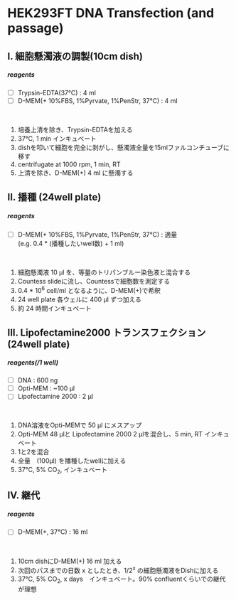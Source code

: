 # HEK293FT DNA Transfection (and passage)

## I. 細胞懸濁液の調製(10cm dish)
  ##### reagents
  - [ ] Trypsin-EDTA(37°C) : 4 ml
  - [ ] D-MEM(+ 10%FBS, 1%Pyrvate, 1%PenStr, 37°C) : 4 ml
  <br>

  1. 培養上清を除き、Trypsin-EDTAを加える
  2. 37°C, 1 min インキュベート
  3. dishを叩いて細胞を完全に剥がし、懸濁液全量を15mlファルコンチューブに移す
  4. centrifugate at 1000 rpm, 1 min, RT
  5. 上清を除き、D-MEM(+) 4 ml に懸濁する

## II. 播種 (24well plate)
  ##### reagents
   - [ ] D-MEM(+ 10%FBS, 1%Pyrvate, 1%PenStr, 37°C) : 適量 
  <br>  (e.g. 0.4 * (播種したいwell数) + 1 ml)
  <br>

  1. 細胞懸濁液 10 µl を、等量のトリパンブルー染色液と混合する
  2. Countess slideに流し、Countessで細胞数を測定する
  3. 0.4 * 10<sup>6</sup> cell/ml となるように、D-MEM(+)で希釈
  4. 24 well plate 各ウェルに 400 µl ずつ加える
  5. 約 24 時間インキュベート

## III. Lipofectamine2000 トランスフェクション (24well plate)
  ##### reagents(/1 well)
  - [ ] DNA : 600 ng
  - [ ] Opti-MEM : ~100 µl 
  - [ ] Lipofectamine 2000 : 2 µl
  <br>

  1. DNA溶液をOpti-MEMで 50 µl にメスアップ
  2. Opti-MEM 48 µlと Lipofectamine 2000 2 µlを混合し、5 min, RT インキュベート
  3. 1と2を混合
  4. 全量　(100µl) を播種したwellに加える
  5. 37°C, 5% CO<sub>2</sub>, インキュベート


## IV. 継代
  ##### reagents
  - [ ] D-MEM(+, 37°C) : 16 ml
  <br>

  1. 10cm dishにD-MEM(+) 16 ml 加える
  2. 次回のパスまでの日数 x としたとき、1/2<sup>x</sup> の細胞懸濁液をDishに加える
  3. 37°C, 5% CO<sub>2</sub>, x days　インキュベート。90% confluentくらいでの継代が理想



